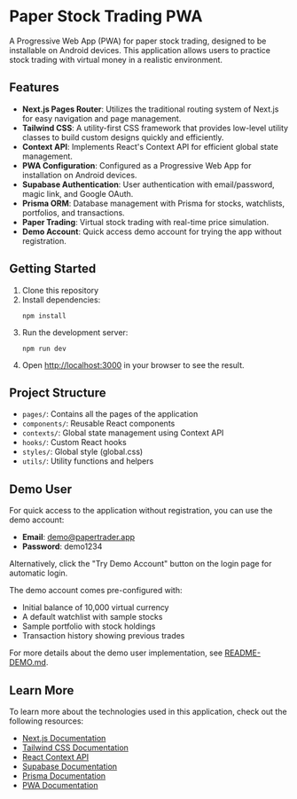 # Paper Stock Trading PWA

A Progressive Web App (PWA) for paper stock trading, designed to be installable on Android devices. This application allows users to practice stock trading with virtual money in a realistic environment.

## Features

- **Next.js Pages Router**: Utilizes the traditional routing system of Next.js for easy navigation and page management.
- **Tailwind CSS**: A utility-first CSS framework that provides low-level utility classes to build custom designs quickly and efficiently.
- **Context API**: Implements React's Context API for efficient global state management.
- **PWA Configuration**: Configured as a Progressive Web App for installation on Android devices.
- **Supabase Authentication**: User authentication with email/password, magic link, and Google OAuth.
- **Prisma ORM**: Database management with Prisma for stocks, watchlists, portfolios, and transactions.
- **Paper Trading**: Virtual stock trading with real-time price simulation.
- **Demo Account**: Quick access demo account for trying the app without registration.

## Getting Started

1. Clone this repository
2. Install dependencies:
   ```
   npm install
   ```
3. Run the development server:
   ```
   npm run dev
   ```
4. Open [http://localhost:3000](http://localhost:3000) in your browser to see the result.

## Project Structure

- `pages/`: Contains all the pages of the application
- `components/`: Reusable React components
- `contexts/`: Global state management using Context API
- `hooks/`: Custom React hooks
- `styles/`: Global style (global.css)
- `utils/`: Utility functions and helpers

## Demo User

For quick access to the application without registration, you can use the demo account:

- **Email**: demo@papertrader.app
- **Password**: demo1234

Alternatively, click the "Try Demo Account" button on the login page for automatic login.

The demo account comes pre-configured with:
- Initial balance of 10,000 virtual currency
- A default watchlist with sample stocks
- Sample portfolio with stock holdings
- Transaction history showing previous trades

For more details about the demo user implementation, see [README-DEMO.md](README-DEMO.md).

## Learn More

To learn more about the technologies used in this application, check out the following resources:

- [Next.js Documentation](https://nextjs.org/docs)
- [Tailwind CSS Documentation](https://tailwindcss.com/docs)
- [React Context API](https://reactjs.org/docs/context.html)
- [Supabase Documentation](https://supabase.io/docs)
- [Prisma Documentation](https://www.prisma.io/docs)
- [PWA Documentation](https://web.dev/progressive-web-apps/)
